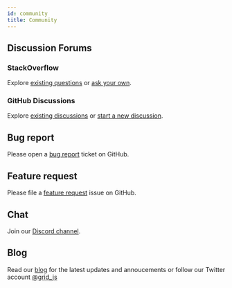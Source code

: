 ```yaml
---
id: community
title: Community
---
```


## Discussion Forums

### StackOverflow

Explore [existing questions](https://stackoverflow.com/questions/tagged/gridjs) or [ask your own](https://stackoverflow.com/questions/ask?tags=gridjs).

### GitHub Discussions

Explore [existing discussions](https://github.com/grid-js/gridjs/discussions) or [start a new discussion](https://github.com/grid-js/gridjs/discussions/new).


## Bug report

Please open a [bug report](https://github.com/grid-js/gridjs/issues/new?assignees=&labels=&template=bug_report.md&title=) ticket on GitHub.

## Feature request

Please file a [feature request](https://github.com/grid-js/gridjs/issues/new?assignees=&labels=&template=feature_request.md&title=) issue on GitHub.


## Chat

Join our [Discord channel](https://discord.gg/K55BwDY).

## Blog

Read our [blog](/blog) for the latest updates and annoucements or follow our Twitter account 
[@grid_js](https://twitter.com/grid_js)

